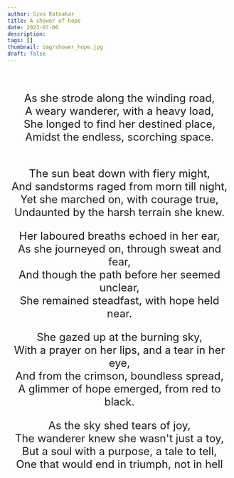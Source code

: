 ```yaml
---
author: Siva Ratnakar
title: A shower of hope
date: 2023-07-06
description: 
tags: []
thumbnail: img/shower_hope.jpg
draft: false
---
```

<br><br>

<center>
<font size="5">
As she strode along the winding road,<br>
A weary wanderer, with a heavy load,<br>
She longed to find her destined place,<br>
Amidst the endless, scorching space.<br> <br>

The sun beat down with fiery might,<br>
And sandstorms raged from morn till night,<br>
Yet she marched on, with courage true,<br>
Undaunted by the harsh terrain she knew.<br>

Her laboured breaths echoed in her ear,<br>
As she journeyed on, through sweat and fear,<br>
And though the path before her seemed unclear,<br>
She remained steadfast, with hope held near.<br>

She gazed up at the burning sky,<br>
With a prayer on her lips, and a tear in her eye,<br>
And from the crimson, boundless spread,<br>
A glimmer of hope emerged, from red to black.<br>

As the sky shed tears of joy,<br>
The wanderer knew she wasn't just a toy,<br>
But a soul with a purpose, a tale to tell,<br>
One that would end in triumph, not in hell<br>
</font></center>
